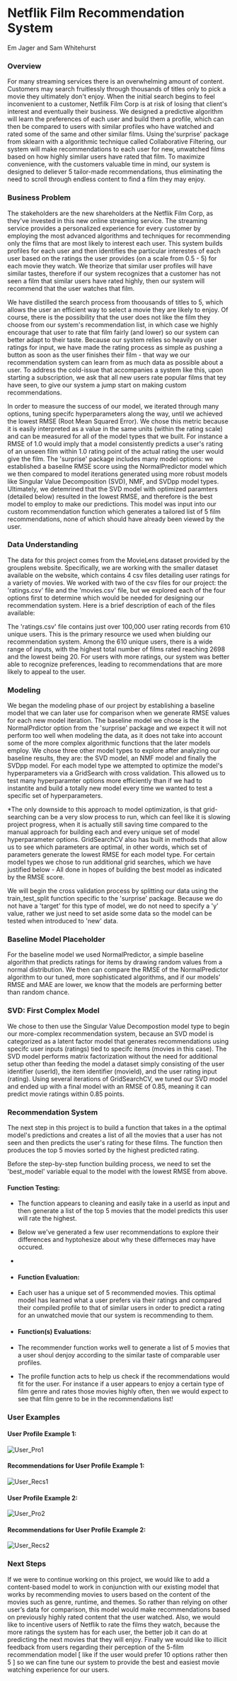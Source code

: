 # Netflik Film Recommendation System
Em Jager and Sam Whitehurst

### Overview
For many streaming services there is an overwhelming amount of content. Customers may search fruitlessly through thousands of titles only to pick a movie they ultimately don't enjoy. When the initial search begins to feel inconvenient to a customer, Netfilk Film Corp is at risk of losing that client's interest and eventually their business. We designed a predictive algorithm will learn the preferences of each user and build them a profile, which can then be compared to users with similar profiles who have watched and rated some of the same and other similar films. Using the'surprise' package from sklearn with a algorithmic technique called Collaborative Filtering, our system will make recommendations to each user for new, unwatched films based on how highly similar users have rated that film. To maximize convenience, with the customers valuable time in mind, our system is designed to deliever 5 tailor-made recommendations, thus eliminating the need to scroll through endless content to find a film they may enjoy.

### Business Problem
The stakeholders are the new shareholders at the Netflik Film Corp, as they've invested in this new online streaming service. The streaming service provides a personalized experience for every customer by employing the most advanced algorithms and techniques for recommending only the films that are most likely to interest each user. This system builds profiles for each user and then identifies the particular interestes of each user based on the ratings the user provides (on a scale from 0.5 - 5) for each movie they watch. We theorize that similar user profiles will have similar tastes, therefore if our system recognizes that a customer has not seen a film that similar users have rated highly, then our system will recommend that the user watches that film.

We have distilled the search process from thoousands of titles to 5, which allows the user an efficient way to select a movie they are likely to enjoy. Of course, there is the possibility that the user does not like the film they choose from our system's recommendation list, in which case we highly encourage that user to rate that film fairly (and lower) so our system can better adapt to their taste. Because our system relies so heavily on user ratings for input, we have made the rating process as simple as pushing a button as soon as the user finishes their film - that way we our recommendation system can learn from as much data as possible about a user. To address the cold-issue that accompanies a system like this, upon starting a subscription, we ask that all new users rate popular films that tey have seen, to give our system a jump start on making custom recommendations.

In order to measure the success of our model, we iterated through many options, tuning specifc hyperparameters along the way, until we achieved the lowest RMSE (Root Mean Squared Error). We chose this metric because it is easily interpreted as a value in the same units (within the rating scale) and can be measured for all of the model types that we built. For instance a RMSE of 1.0 would imply that a model consistently predicts a user's rating of an unseen film within 1.0 rating point of the actual rating the user would give the film. The 'surprise' package includes many model options: we established a baseilne RMSE score using the NormalPredictor model which we then compared to model iterations generated using more robust models like Singular Value Decomposition (SVD), NMF, and SVDpp model types. Ultimately, we detemrined that the SVD model with optimized paramters (detailed below) resulted in the lowest RMSE, and therefore is the best model to employ to make our predictions. This model was input into our custom recommendation function which generates a tailored list of 5 film recommendations, none of which should have already been viewed by the user.

### Data Understanding
The data for this project comes from the MovieLens dataset provided by the grouplens website. Specifically, we are working with the smaller dataset available on the website, which contains 4 csv files detailing user ratings for a variety of movies. We worked with two of the csv files for our project: the 'ratings.csv' file and the 'movies.csv' file, but we explored each of the four options first to determine which would be needed for designing our recommendation system. Here is a brief description of each of the files available:

The 'ratings.csv' file contains just over 100,000 user rating records from 610 unique users. This is the primary resource we used when biulding our recommendation system. Among the 610 unique users, there is a wide range of inputs, with the highest total number of films rated reaching 2698 and the lowest being 20. For users with more ratings, our system was better able to recognize preferences, leading to recommendations that are more likely to appeal to the user.

### Modeling
We began the modeling phase of our project by establishing a baseline model that we can later use for comparison when we generate RMSE values for each new model iteration. The baseline model we chose is the NormalPrdictor option from the 'surprise' package and we expect it will not perform too well when modeling the data, as it does not take into account some of the more complex algorithmic functions that the later models employ. We chose three other model types to explore after analyzing our baseline results, they are: the SVD model, an NMF model and finally the SVDpp model. For each model type we attempted to optimize the model's hyperparameters via a GridSearch with cross validation. This allowed us to test many hyperparamter options more efficiently than if we had to instantite and build a totally new model every time we wanted to test a specific set of hyperparameters.

*The only downside to this approach to model optimization, is that grid-searching can be a very slow process to run, which can feel like it is slowing project progress, when it is actually still saving time compared to the manual approach for building each and every unique set of model hyperparameter options. GridSearchCV also has built in methods that allow us to see which parameters are optimal, in other words, which set of parameters generate the lowest RMSE for each model type. For certain model types we chose to run additional grid searches, which we have justified below - All done in hopes of building the best model as indicated by the RMSE score.

We will begin the cross validation process by splitting our data using the train_test_split function specific to the 'surprise' package. Because we do not have a 'target' for this type of model, we do not need to specify a 'y' value, rather we just need to set aside some data so the model can be tested when introduced to 'new' data.

### Baseline Model Placeholder
For the baseline model we used NormalPredictor, a simple baseline algorithm that predicts ratings for items by drawing random values from a normal distribution. We then can compare the RMSE of the NormalPredictor algorithm to our tuned, more sophisticated algorithms, and if our models' RMSE and MAE are lower, we know that the models are performing better than random chance.

### SVD: First Complex Model
We chose to then use the Singular Value Decompostion model type to begin our more-complex recommendation system, because an SVD model is categorized as a latent factor model that generates recommendations using specifc user inputs (ratings) tied to specifc items (movies in this case). The SVD model performs matrix factorization without the need for additional setup other than feeding the model a dataset simply consisting of the user identifier (userId), the item identifier (movieId), and the user rating input (rating). Using several iterations of GridSearchCV, we tuned our SVD model and ended up with a final model with an RMSE of 0.85, meaning it can predict movie ratings within 0.85 points. 

### Recommendation System
The next step in this project is to build a function that takes in a the optimal model's predictions and creates a list of all the movies that a user has not seen and then predicts the user's rating for these films. The function then produces the top 5 movies sorted by the highest predicted rating. 

Before the step-by-step function building process, we need to set the 'best_model' variable equal to the model with the lowest RMSE from above.
#### Function Testing: 

- The function appears to cleaning and easily take in a userId as input and then generate a list of the top 5 movies that the model predicts this user will rate the highest.

- Below we've generated a few user recommendations to explore their differences and hyptohesize about why these differneces may have occured.
-
- #### Function Evaluation:

- Each user has a unique set of 5 recommended movies. This optimal model has learned what a user prefers via their ratings and compared their compiled profile to that of similar users in order to predict a rating for an unwatched movie that our system is recommending to them.

- #### Function(s) Evaluations:
- The recommender function works well to generate a list of 5 movies that a user shoul denjoy according to the similar taste of comparable user profiles.
- The profile function acts to help us check if the recommendations would fit for the user. For instance if a user appears to enjoy a certain type of film genre and rates those movies highly often, then we would expect to see that film genre to be in the recommendations list!


### User Examples
#### User Profile Example 1: 
![User_Pro1](https://github.com/SamBen804/Recommendation_System/assets/132294191/49e3f1a8-cd68-4d03-b7fa-f6f3a668e4aa)

#### Recommendations for User Profile Example 1:
![User_Recs1](https://github.com/SamBen804/Recommendation_System/assets/132294191/efdc628a-3e38-4646-9ce3-ad02154ef891)

#### User Profile Example 2: 
![User_Pro2](https://github.com/SamBen804/Recommendation_System/assets/132294191/2d47c421-79c4-4962-bb3c-cfb359fa782d)

#### Recommendations for User Profile Example 2:
![User_Recs2](https://github.com/SamBen804/Recommendation_System/assets/132294191/b480bb5c-2584-4d31-abe1-9686922b3690)


### Next Steps
If we were to continue working on this project, we would like to add a content-based model to work in conjunction with our existing model that works by recommending movies to users based on the content of the movies such as genre, runtime, and themes. So rather than relying on other user’s data for comparison, this model would make recommendations based on previously highly rated content that the user watched. Also, we would like to incentive users of Netflik to rate the films they watch, because the more ratings the system has for each user, the better job it can do at predicting the next movies that they will enjoy. Finally we would like to illicit feedback from users regarding their perception of the 5-film recommendation model [ like if the user would prefer 10 options rather then 5 ] so we can fine tune our system to provide the best and easiest movie watching experience for our users. 

